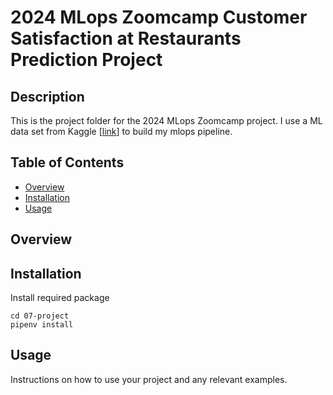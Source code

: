 # 2024 MLops Zoomcamp Customer Satisfaction at Restaurants Prediction Project

## Description
This is the project folder for the 2024 MLops Zoomcamp project.  I use a ML data set from Kaggle [[link](https://www.kaggle.com/datasets/rabieelkharoua/predict-restaurant-customer-satisfaction-dataset/data)] to build my mlops pipeline.

## Table of Contents

- [Overview](#overview)
- [Installation](#installation)
- [Usage](#usage)

## Overview

## Installation
Install required package
```
cd 07-project
pipenv install
```

## Usage
Instructions on how to use your project and any relevant examples.
